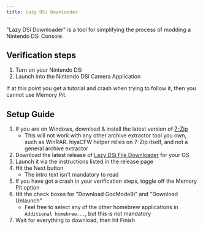 ```yaml
---
title: Lazy DSi Downloader
---
```


"Lazy DSi Downloader" is a tool for simplifying the process of modding a Nintendo DSi Console.

## Verification steps

1. Turn on your Nintendo DSi
1. Launch into the Nintendo DSi Camera Application

If at this point you get a tutorial and crash when trying to follow it, then you cannot use Memory Pit.

## Setup Guide

1. If you are on Windows, download & install the latest version of [7-Zip](https://www.7-zip.org/download.html)
   - This will not work with any other archive extractor tool you own, such as WinRAR. hiyaCFW helper relies on 7-Zip itself, and not a general archive extractor
1. Download the latest release of [Lazy DSi File Downloader](https://github.com/yourkalamity/lazy-dsi-file-downloader/releases) for your OS
1. Launch it via the instructions listed in the release page
1. Hit the Next button
   - The intro text isn't mandatory to read
1. If you have got a crash in your verification steps, toggle off the Memory Pit option
1. Hit the check boxes for "Download GodMode9i" and "Download Unlaunch"
   - Feel free to select any of the other homebrew applications in `Additional homebrew...`, but this is not mandatory
1. Wait for everything to download, then hit Finish
